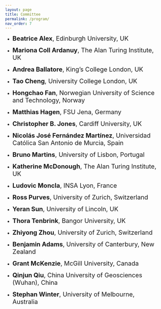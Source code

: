 ```yaml
---
layout: page
title: Committee
permalink: /program/
nav_order: 7
---
```


* <span style="font-size:20px;"> <Strong>Beatrice Alex</Strong>, Edinburgh University, UK

* <span style="font-size:20px;"><Strong>Mariona Coll Ardanuy</Strong>, The Alan Turing Institute, UK

* <span style="font-size:20px;"><Strong>Andrea Ballatore</Strong>, King’s College London, UK

* <span style="font-size:20px;"><Strong>Tao Cheng</Strong>, University College London, UK

* <span style="font-size:20px;"><Strong>Hongchao Fan</Strong>, Norwegian University of Science and Technology, Norway

* <span style="font-size:20px;"><Strong>Matthias Hagen</Strong>, FSU Jena, Germany
          
* <span style="font-size:20px;"><Strong>Christopher B. Jones</Strong>, Cardiff University, UK

* <span style="font-size:20px;"><Strong>Nicolás José Fernández Martínez</Strong>, Universidad Católica San Antonio de Murcia, Spain

* <span style="font-size:20px;"><Strong>Bruno Martins</Strong>, University of Lisbon, Portugal

* <span style="font-size:20px;"><Strong>Katherine McDonough</Strong>, The Alan Turing Institute, UK

* <span style="font-size:20px;"><Strong>Ludovic Moncla</Strong>, INSA Lyon, France

* <span style="font-size:20px;"> <Strong>Ross Purves</Strong>, University of Zurich, Switzerland

* <span style="font-size:20px;"><Strong>Yeran Sun</Strong>, University of Lincoln, UK

* <span style="font-size:20px;"><Strong>Thora Tenbrink</Strong>, Bangor University, UK

* <span style="font-size:20px;"><Strong>Zhiyong Zhou</Strong>, University of Zurich, Switzerland

* <span style="font-size:20px;"><Strong>Benjamin Adams</Strong>, University of Canterbury, New Zealand
          
* <span style="font-size:20px;"><Strong>Grant McKenzie</Strong>, McGill University, Canada

* <span style="font-size:20px;"><Strong>Qinjun Qiu</Strong>, China University of Geosciences (Wuhan), China

* <span style="font-size:20px;"><Strong>Stephan Winter</Strong>, University of Melbourne, Australia
